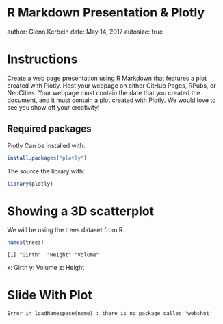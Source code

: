 R Markdown Presentation & Plotly
========================================================
author: Glenn Kerbein
date: May 14, 2017
autosize: true

Instructions
========================================================

Create a web page presentation using R Markdown that features a plot created with Plotly. Host your webpage on either GitHub Pages, RPubs, or NeoCities. Your webpage must contain the date that you created the document, and it must contain a plot created with Plotly. We would love to see you show off your creativity!

## Required packages
Plotly
Can be installed with:

```r
install.packages("plotly")
```
The source the library with:

```r
library(plotly)
```

Showing a 3D scatterplot
========================================================

We will be using the trees dataset from R.

```r
names(trees)
```

```
[1] "Girth"  "Height" "Volume"
```
x: Girth
y: Volume
z: Height

Slide With Plot
========================================================



```
Error in loadNamespace(name) : there is no package called 'webshot'
```
